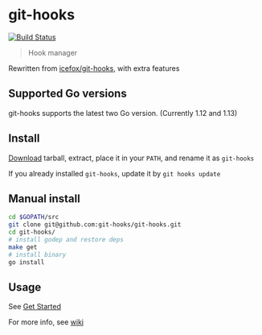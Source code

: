# git-hooks
[![Build Status](https://travis-ci.org/git-hooks/git-hooks.svg?branch=master)](https://travis-ci.org/git-hooks/git-hooks)

> Hook manager

Rewritten from [icefox/git-hooks](https://github.com/icefox/git-hooks), with extra features

## Supported Go versions

git-hooks supports the latest two Go version. (Currently 1.12 and 1.13)

## Install

[Download](https://github.com/git-hooks/git-hooks/releases) tarball, extract, place it in your `PATH`, and rename it as `git-hooks`

If you already installed `git-hooks`, update it by `git hooks update`

## Manual install

```bash
cd $GOPATH/src
git clone git@github.com:git-hooks/git-hooks.git
cd git-hooks/
# install godep and restore deps
make get
# install binary
go install
```

## Usage

See [Get Started](https://github.com/git-hooks/git-hooks/wiki/Get-Started)

For more info, see [wiki](https://github.com/git-hooks/git-hooks/wiki)
